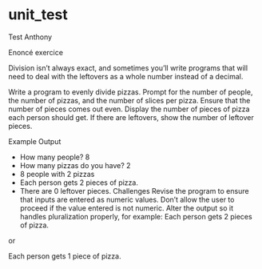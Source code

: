 # unit_test

Test Anthony

Enoncé exercice 

Division isn’t always exact, and sometimes you’ll write programs that will need to deal with the leftovers as a whole number instead of a decimal.

Write a program to evenly divide pizzas. Prompt for the number of people, the number of pizzas, and the number of slices per pizza. Ensure that the number of pieces comes out even. Display the number of pieces of pizza each person should get. If there are leftovers, show the number of leftover pieces.

Example Output
- How many people? 8
- How many pizzas do you have? 2	
- 8 people with 2 pizzas
- Each person gets 2 pieces of pizza.
- There are 0 leftover pieces.
Challenges
Revise the program to ensure that inputs are entered as numeric values. Don’t allow the user to proceed if the value entered is not numeric.
Alter the output so it handles pluralization properly, for example:
Each person gets 2 pieces of pizza.

or

Each person gets 1 piece of pizza.


